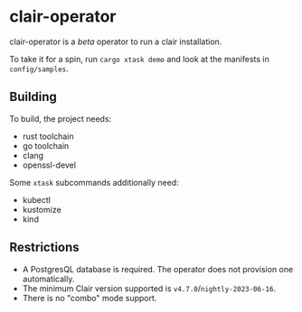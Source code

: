 # clair-operator

clair-operator is a *beta* operator to run a clair installation.

To take it for a spin, run `cargo xtask demo` and look at the manifests in `config/samples`.

## Building

To build, the project needs:

- rust toolchain
- go toolchain
- clang
- openssl-devel

Some `xtask` subcommands additionally need:

- kubectl
- kustomize
- kind

## Restrictions

- A PostgresQL database is required.
  The operator does not provision one automatically.
- The minimum Clair version supported is `v4.7.0`/`nightly-2023-06-16`.
- There is no "combo" mode support.
